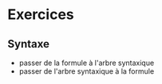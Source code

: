 # Exercices

## Syntaxe 

* passer de la formule à l'arbre syntaxique
* passer de l'arbre syntaxique à la formule